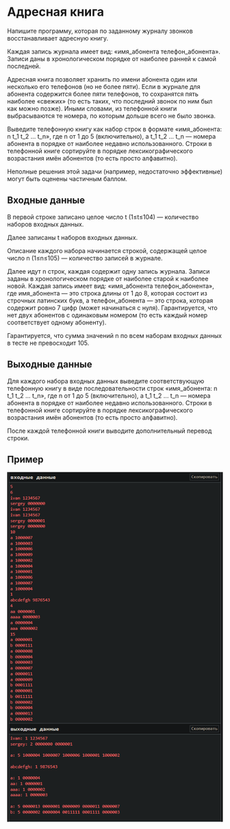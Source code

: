 # Адресная книга

Напишите программу, которая по заданному журналу звонков восстанавливает адресную книгу.

Каждая запись журнала имеет вид: «имя_абонента телефон_абонента». Записи даны в хронологическом порядке от наиболее ранней к самой последней.

Адресная книга позволяет хранить по имени абонента один или несколько его телефонов (но не более пяти). Если в журнале для абонента содержится более пяти телефонов, то сохранятся пять наиболее «свежих» (то есть таких, что последний звонок по ним был как можно позже). Иными словами, из телефонной книги выбрасываются те номера, по которым дольше всего не было звонка.

Выведите телефонную книгу как набор строк в формате «имя_абонента: n t_1 t_2 ... t_n», где n от 1 до 5 (включительно), а t_1 t_2 ... t_n — номера абонента в порядке от наиболее недавно использованного. Строки в телефонной книге сортируйте в порядке лексикографического возрастания имён абонентов (то есть просто алфавитно).

Неполные решения этой задачи (например, недостаточно эффективные) могут быть оценены частичным баллом.

## Входные данные
В первой строке записано целое число t (1≤t≤104) — количество наборов входных данных.

Далее записаны t наборов входных данных.

Описание каждого набора начинается строкой, содержащей целое число n (1≤n≤105) — количество записей в журнале.

Далее идут n строк, каждая содержит одну запись журнала. Записи заданы в хронологическом порядке от наиболее старой к наиболее новой. Каждая запись имеет вид: «имя_абонента телефон_абонента», где имя_абонента — это строка длины от 1 до 8, которая состоит из строчных латинских букв, а телефон_абонента — это строка, которая содержит ровно 7 цифр (может начинаться с нуля). Гарантируется, что нет двух абонентов с одинаковым номером (то есть каждый номер соответствует одному абоненту).

Гарантируется, что сумма значений n по всем наборам входных данных в тесте не превосходит 105.

## Выходные данные
Для каждого набора входных данных выведите соответствующую телефонную книгу в виде последовательности строк «имя_абонента: n t_1 t_2 ... t_n», где n от 1 до 5 (включительно), а t_1 t_2 ... t_n — номера абонента в порядке от наиболее недавно использованного. Строки в телефонной книге сортируйте в порядке лексикографического возрастания имён абонентов (то есть просто алфавитно).

После каждой телефонной книги выводите дополнительный перевод строки.

## Пример
![Image](./sample.png)